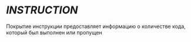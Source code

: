 # ***INSTRUCTION*** 
Покрытие инструкции предоставляет информацию о количестве кода,
который был выполнен или пропущен